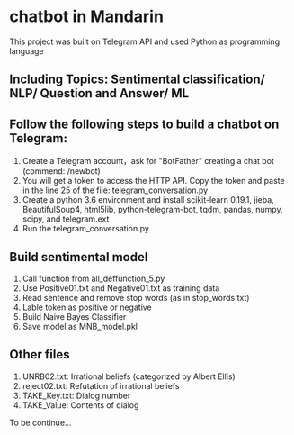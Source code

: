 # chatbot in Mandarin 
This project was built on Telegram API and used Python as programming language
## Including Topics: Sentimental classification/ NLP/ Question and Answer/ ML
## Follow the following steps to build a chatbot on Telegram:
1. Create a Telegram account，ask for "BotFather" creating a chat bot (commend: /newbot)
2. You will get a token to access the HTTP API. Copy the token and paste in the line 25 of the file: telegram_conversation.py
3. Create a python 3.6 environment and install scikit-learn 0.19.1, jieba, BeautifulSoup4, html5lib, python-telegram-bot, tqdm, pandas, numpy, scipy, and telegram.ext
4. Run the telegram_conversation.py

## Build sentimental model
1. Call function from all_deffunction_5.py
2. Use Positive01.txt and Negative01.txt as training data
3. Read sentence and remove stop words (as in stop_words.txt)
4. Lable token as positive or negative
5. Build Naive Bayes Classifier
6. Save model as MNB_model.pkl

## Other files
1. UNRB02.txt: Irrational beliefs (categorized by Albert Ellis)
2. reject02.txt: Refutation of irrational beliefs
3. TAKE_Key.txt: Dialog number
4. TAKE_Value: Contents of dialog

To be continue...
